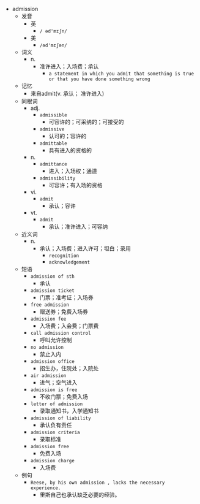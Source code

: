 - admission
  - 发音
    - 英
      - `/ əd'mɪʃn/`
    - 美
      - `/əd'mɪʃən/`
  - 词义
    - n.
      - 准许进入；入场费；承认
        - `a statement in which you admit that something is true or that you have done something wrong`
  - 记忆
    - 来自admit(v. 承认； 准许进入)
  - 同根词
    - adj.
      - `admissible`
        - 可容许的；可采纳的；可接受的
      - `admissive`
        - 认可的；容许的
      - `admittable`
        - 具有进入的资格的
    - n.
      - `admittance`
        - 进入；入场权；通道
      - `admissibility`
        - 可容许；有入场的资格
    - vi.
      - `admit`
        - 承认；容许
    - vt.
      - `admit`
        - 承认；准许进入；可容纳
  - 近义词
    - n.
      - 承认；入场费；进入许可；坦白；录用
        - `recognition`
        - `acknowledgement`
  - 短语
    - `admission of sth`
      - 承认 
    - `admission ticket`
      - 门票；准考证；入场券 
    - `free admission`
      - 赠送券；免费入场券 
    - `admission fee`
      - 入场费；入会费；门票费 
    - `call admission control`
      - 呼叫允许控制 
    - `no admission`
      - 禁止入内 
    - `admission office`
      - 招生办，住院处；入院处 
    - `air admission`
      - 进气；空气进入 
    - `admission is free`
      - 不收门票；免费入场 
    - `letter of admission`
      - 录取通知书，入学通知书 
    - `admission of liability`
      - 承认负有责任 
    - `admission criteria`
      - 录取标准 
    - `admission free`
      - 免费入场 
    - `admission charge`
      - 入场费 
  - 例句
    - `Reese, by his own admission , lacks the necessary experience.`
      - 里斯自己也承认缺乏必要的经验。

